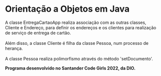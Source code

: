 # Orientação a Objetos em Java
A classe EntregaCartaoApp realiza associação com as outras classes, Cliente e Endereço, para definir os endereços e os clientes para realização de serviço de entrega de cartão.<br><br>
Além disso, a classe Cliente é filha da classe Pessoa, num processo de herança.<br><br>
A classe Pessoa realiza polimorfismo através do método 'setDocumento'.<br><b>

Programa desenvolvido no Santander Code Girls 2022, da DIO.